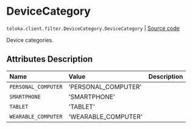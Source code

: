 # DeviceCategory
`toloka.client.filter.DeviceCategory.DeviceCategory` | [Source code](https://github.com/Toloka/toloka-kit/blob/v1.2.3/src/client/filter.py#L528)

Device categories.

## Attributes Description

| Name | Value | Description |
| :------| :-----------| :----------| 
`PERSONAL_COMPUTER`|'PERSONAL_COMPUTER'|
`SMARTPHONE`|'SMARTPHONE'|
`TABLET`|'TABLET'|
`WEARABLE_COMPUTER`|'WEARABLE_COMPUTER'|
